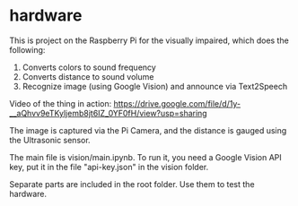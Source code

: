 # hardware

This is project on the Raspberry Pi for the visually impaired, which does the following:
1. Converts colors to sound frequency
2. Converts distance to sound volume
3. Recognize image (using Google Vision) and announce via Text2Speech

Video of the thing in action: https://drive.google.com/file/d/1y-__aQhvv9eTKyljemb8jt6IZ_0YF0fH/view?usp=sharing

The image is captured via the Pi Camera, and the distance is gauged using the Ultrasonic sensor.

The main file is vision/main.ipynb. To run it, you need a Google Vision API key,
put it in the file "api-key.json" in the vision folder.

Separate parts are included in the root folder. Use them to test the hardware.
